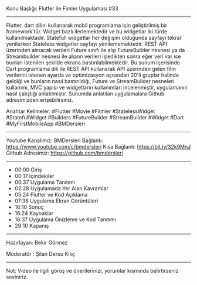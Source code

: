 Konu Başlığı:
Flutter ile Fimler Uygulaması #33


------------



Flutter, dart dilini kullanarak mobil programlama için geliştirilmiş bir framework'tür. Widget bazlı ilerlemektedir ve bu widgetlar iki türde kullanılmaktadır. Statefull widgetlar her değişim olduğunda sayfayı tekrar yenilerken Stateless widgetlar sayfayı yenilememektedir. REST API üzerinden alınacak verileri Future sınıfı ile alıp FutureBuilder nesnesi ya da Streambuilder nesnesi ile alıann verileri işledikten sonra eğer veri var ise bunları istenilen şekilde ekrana bastırılabilmektedir.
Bu sunum içerisinde Dart programlama dili ile REST API kullanarak API üzerinden gelen film verilerini istenen ayarda ve optimizasyon açısından 20'li gruplar halinde geldiği ve bunların nasıl bastırıldığı, Future ve StreamBuilder nesneleri kullanımı, MVC yapısı ve widgetların kullanımları incelenmiştir, uygulamanın nasıl çalıştığı anlatılmıştır.
Sunumda anlatılan uygulamalara Github adresimizden erişebilirsiniz.

Anahtar Kelimeler: #Flutter #Movie #Filmler #StatelessWidget #StatefullWidget #Builders #FutureBuilder #StreamBuilder #Widget #Dart #MyFirstMobileApp #BMDersleri

------------


Youtube Kanalımız: BMDersleri 
Bağlantı: https://www.youtube.com/c/bmdersleri 
Kısa Bağlantı: https://bit.ly/32k9MnJ 
Github Adresimiz: https://github.com/bmdersleri

------------



- 00:00 Giriş
- 00:17 İçindekiler
- 00:37 Uygulama Tanıtımı
- 02:28 Uygulamada Yer Alan Kavramlar
- 05:24 Flutter ve Kod Açıklama
- 07:38 Uygulama Ekran Görüntüleri
- 16:10 Sonuç
- 16:24 Kaynaklar
- 16:37 Uygulama Önizleme ve Kod Tanıtımı
- 29:10 Kapanış


------------



Hazırlayan: Bekir Görmez

Moderatör : Şilan Dersu Kılıç


------------



Not: Video ile ilgili görüş ve önerilerinizi, yorumlar kısmında belirtirseniz seviniriz.
